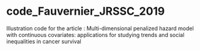# code_Fauvernier_JRSSC_2019
Illustration code for the article : Multi-dimensional penalized hazard model with continuous covariates: applications for studying trends and social inequalities in cancer survival
